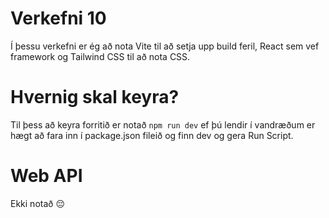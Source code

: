 # Verkefni 10

Í þessu verkefni er ég að nota Vite til að setja upp build feril, React sem vef framework og Tailwind CSS til að nota CSS.

# Hvernig skal keyra?

Til þess að keyra forritið er notað `npm run dev` ef þú lendir í vandræðum er hægt að fara inn í package.json fileið og finn dev og gera Run Script.

# Web API

Ekki notað 😔